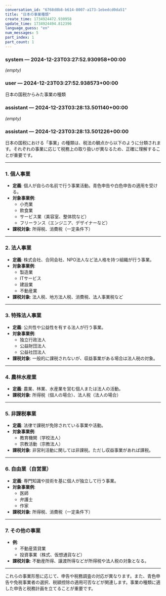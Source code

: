 ```yaml
---
conversation_id: "6768d8b8-b614-8007-a173-1ebedcd0da51"
title: "日本の事業種類"
create_time: 1734924472.930958
update_time: 1734924494.812396
language_guess: "en"
num_messages: 5
part_index: 1
part_count: 1
---
```


### system — 2024-12-23T03:27:52.930958+00:00

_(empty)_

### user — 2024-12-23T03:27:52.938573+00:00

日本の国税からみた事業の種類

### assistant — 2024-12-23T03:28:13.501140+00:00

_(empty)_

### assistant — 2024-12-23T03:28:13.501226+00:00

日本の国税における「事業」の種類は、税法の観点から以下のように分類されます。それぞれの事業に応じて税務上の取り扱いが異なるため、正確に理解することが重要です。

---

### 1. **個人事業**
   - **定義**: 個人が自らの名前で行う事業活動。青色申告や白色申告の適用を受ける。
   - **対象事業例**:
     - 小売業
     - 飲食業
     - サービス業（美容室、整体院など）
     - フリーランス（エンジニア、デザイナーなど）
   - **課税対象**: 所得税、消費税（一定条件下）

---

### 2. **法人事業**
   - **定義**: 株式会社、合同会社、NPO法人など法人格を持つ組織が行う事業。
   - **対象事業例**:
     - 製造業
     - ITサービス
     - 建設業
     - 不動産業
   - **課税対象**: 法人税、地方法人税、消費税、法人事業税など

---

### 3. **特殊法人事業**
   - **定義**: 公共性や公益性を有する法人が行う事業。
   - **対象事業例**:
     - 独立行政法人
     - 公益財団法人
     - 公益社団法人
   - **課税対象**: 一般的に課税されないが、収益事業がある場合は法人税の対象。

---

### 4. **農林水産業**
   - **定義**: 農業、林業、水産業を営む個人または法人の活動。
   - **課税対象**: 所得税（個人の場合）、法人税（法人の場合）

---

### 5. **非課税事業**
   - **定義**: 法律で課税が免除されている事業や活動。
   - **対象事業例**:
     - 教育機関（学校法人）
     - 宗教活動（宗教法人）
   - **課税対象**: 非営利活動に関しては非課税。ただし収益事業があれば課税。

---

### 6. **自由業（自営業）**
   - **定義**: 専門知識や技術を基に個人が独立して行う事業。
   - **対象事業例**:
     - 医師
     - 弁護士
     - 作家
   - **課税対象**: 所得税、消費税（一定条件下）

---

### 7. **その他の事業**
   - **例**:
     - 不動産賃貸業
     - 投資事業（株式、仮想通貨など）
   - **課税対象**: 不動産所得、譲渡所得などが所得税や法人税の対象となる。

---

これらの事業形態に応じて、申告や税務調査の対応が異なります。また、青色申告や免税事業者の選択、税額控除の適用可否などが関連します。事業の種類に適した申告と税務計画を立てることが重要です。

